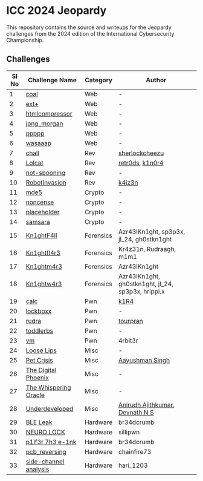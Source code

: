 # ICC 2024 Jeopardy

This repository contains the source and writeups for the Jeopardy challenges from the 2024 edition of the International Cybersecurity Championship.

## Challenges

| Sl No | Challenge Name                                            | Category  | Author                                                                                                                                 |
| ----- | --------------------------------------------------------- | --------- | -------------------------------------------------------------------------------------------------------------------------------------- |
| 1     | [coal](Web/coal)                                          | Web       | -                                                                                                                                      |
| 2     | [ext+](Web/ext%2b)                                        | Web       | -                                                                                                                                      |
| 3     | [htmlcompressor](Web/htmlcompressor)                      | Web       | -                                                                                                                                      |
| 4     | [jpng_morgan](Web/jpng_morgan)                            | Web       | -                                                                                                                                      |
| 5     | [ppppp](Web/ppppp)                                        | Web       | -                                                                                                                                      |
| 6     | [wasaaap](Web/wasaaap)                                    | Web       | -                                                                                                                                      |
| 7     | [chall](Rev/chall)                                        | Rev       | [sherlockcheezu](https://x.com/Chee_Tzu)                                                                                               |
| 8     | [Lolcat](Rev/Lolcat)                                      | Rev       | [retr0ds](https://x.com/_retr0ds_), [k1n0r4](https://x.com/k1n0r4)                                                                     |
| 9     | [not-spooning](Rev/not-spooning)                          | Rev       | -                                                                                                                                      |
| 10    | [RobotInvasion](Rev/RobotInvasion)                        | Rev       | [k4iz3n](https://x.com/akulpillai)                                                                                                     |
| 11    | [mde5](Crypto/mde5)                                       | Crypto    | -                                                                                                                                      |
| 12    | [noncense](Crypto/noncense)                               | Crypto    | -                                                                                                                                      |
| 13    | [placeholder](Crypto/placeholder)                         | Crypto    | -                                                                                                                                      |
| 14    | [samsara](Crypto/samsara)                                 | Crypto    | -                                                                                                                                      |
| 15    | [Kn1ghtF4ll](Forensics/Kn1ghtF4ll)                        | Forensics | Azr43lKn1ght, sp3p3x, jl_24, gh0stkn1ght                                                                                               |
| 16    | [Kn1ghtfl4r3](Forensics/Kn1ghtfl4r3)                      | Forensics | Kr4z31n, Rudraagh, m1m1                                                                                                                |
| 17    | [Kn1ghtm4r3](Forensics/Kn1ghtm4r3)                        | Forensics | Azr43lKn1ght                                                                                                                           |
| 18    | [Kn1ghtw4r3](Forensics/Kn1ghtw4r3)                        | Forensics | Azr43lKn1ght, gh0stkn1ght, jl_24, sp3p3x, hrippi.x                                                                                     |
| 19    | [calc](Pwn/calc)                                          | Pwn       | [k1R4](https://x.com/justk1R4)                                                                                                         |
| 20    | [lockboxx](Pwn/lockboxx)                                  | Pwn       | -                                                                                                                                      |
| 21    | [rudra](Pwn/rudra)                                        | Pwn       | [tourpran](https://x.com/tourpran)                                                                                                     |
| 22    | [toddlerbs](Pwn/toddlerbs)                                | Pwn       | -                                                                                                                                      |
| 23    | [vm](Pwn/vm)                                              | Pwn       | 4rbit3r                                                                                                                                |
| 24    | [Loose Lips](Misc/Loose%20Lips)                           | Misc      | -                                                                                                                                      |
| 25    | [Pet Crisis](Misc/Pet%20Crisis)                           | Misc      | [Aayushman Singh](https://www.linkedin.com/in/aayushman-singh-814b5128b)                                                               |
| 26    | [The Digital Phoenix](Misc/The%20Digital%20Phoenix)       | Misc      | -                                                                                                                                      |
| 27    | [The Whispering Oracle](Misc/The%20Whispering%20Oracle)   | Misc      | -                                                                                                                                      |
| 28    | [Underdeveloped](Misc/Underdeveloped)                     | Misc      | [Anirudh Ajithkumar](https://www.linkedin.com/in/anirudh-ajithkumar-651469285), [Devnath N S](https://www.linkedin.com/in/devnath-n-s) |
| 29    | [BLE Leak](Hardware/BLE%20Leak)                           | Hardware  | br34dcrumb                                                                                                                             |
| 30    | [NEURO LOCK](Hardware/NEURO%20LOCK)                       | Hardware  | sillipwn                                                                                                                               |
| 31    | [p1lf3r 7h3 e-1nk](Hardware/p1lf3r%207h3%20e-1nk)         | Hardware  | br34dcrumb                                                                                                                             |
| 32    | [pcb_reversing](Hardware/pcb_reversing)                   | Hardware  | chainfire73                                                                                                                            |
| 33    | [side-channel analysis](Hardware/side-channel%20analysis) | Hardware  | hari_1203                                                                                                                              |
